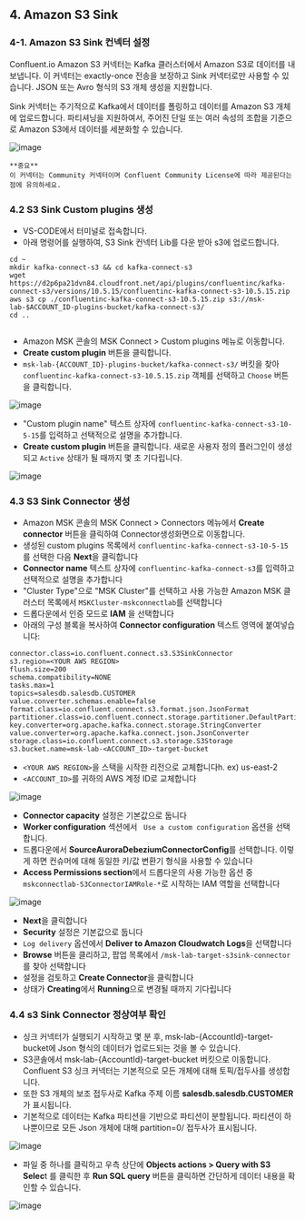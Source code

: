 ## 4. Amazon S3 Sink

### 4-1. Amazon S3 Sink 컨넥터 설정

Confluent.io Amazon S3 커넥터는 Kafka 클러스터에서 Amazon S3로 데이터를 내보냅니다. 이 커넥터는 exactly-once 전송을 보장하고 Sink 커넥터로만 사용할 수 있습니다. JSON 또는 Avro 형식의 S3 개체 생성을 지원합니다.

Sink 커넥터는 주기적으로 Kafka에서 데이터를 폴링하고 데이터를 Amazon S3 개체에 업로드합니다. 파티셔닝을 지원하여서, 주어진 단일 또는 여러 속성의 조합을 기준으로 Amazon S3에서 데이터를 세분화할 수 있습니다.

![image](../images/04-01.s3_sink_arch.png)

    **중요**
    이 커넥터는 Community 커넥터이며 Confluent Community License에 따라 제공된다는 점에 유의하세요.


### 4.2 S3 Sink Custom plugins 생성

- VS-CODE에서 터미널로 접속합니다.
- 아래 명령어를 실행하여, S3 Sink 컨넥터 Lib를 다운 받아 s3에 업로드합니다.

```shell
cd ~
mkdir kafka-connect-s3 && cd kafka-connect-s3
wget https://d2p6pa21dvn84.cloudfront.net/api/plugins/confluentinc/kafka-connect-s3/versions/10.5.15/confluentinc-kafka-connect-s3-10.5.15.zip
aws s3 cp ./confluentinc-kafka-connect-s3-10.5.15.zip s3://msk-lab-$ACCOUNT_ID-plugins-bucket/kafka-connect-s3/
cd ..
 
```

- Amazon MSK 콘솔의 MSK Connect > Custom plugins 메뉴로 이동합니다.
- **Create custom plugin** 버튼을 클릭합니다.
- `msk-lab-{ACCOUNT_ID}-plugins-bucket/kafka-connect-s3/` 버킷을 찾아 `confluentinc-kafka-connect-s3-10.5.15.zip` 객체를 선택하고 `Choose` 버튼을 클릭합니다.

![image](../images/04-02.custom_plugin_s3.png)

- "Custom plugin name" 텍스트 상자에 `confluentinc-kafka-connect-s3-10-5-15`를 입력하고 선택적으로 설명을 추가합니다.
- **Create custom plugin** 버튼을 클릭합니다. 새로운 사용자 정의 플러그인이 생성되고 `Active` 상태가 될 때까지 몇 초 기다립니다.

![image](../images/04-02.custom_plugin.png)

### 4.3 S3 Sink Connector 생성

- Amazon MSK 콘솔의 MSK Connect > Connectors 메뉴에서 **Create connector** 버튼을 클릭하여 Connector생성화면으로 이동합니다.
- 생성된 custom plugins 목록에서 `confluentinc-kafka-connect-s3-10-5-15`를 선택한 다음 **Next**을 클릭합니다
- **Connector name** 텍스트 상자에 `confluentinc-kafka-connect-s3`를 입력하고 선택적으로 설명을 추가합니다
- "Cluster Type"으로 "MSK Cluster"를 선택하고 사용 가능한 Amazon MSK 클러스터 목록에서 `MSKCluster-mskconnectlab`를 선택합니다
- 드롭다운에서 인증 모드로 **IAM** 을 선택합니다
- 아래의 구성 블록을 복사하여 **Connector configuration** 텍스트 영역에 붙여넣습니다:

```shell
connector.class=io.confluent.connect.s3.S3SinkConnector
s3.region=<YOUR AWS REGION>
flush.size=200
schema.compatibility=NONE
tasks.max=1
topics=salesdb.salesdb.CUSTOMER
value.converter.schemas.enable=false
format.class=io.confluent.connect.s3.format.json.JsonFormat
partitioner.class=io.confluent.connect.storage.partitioner.DefaultPartitioner
key.converter=org.apache.kafka.connect.storage.StringConverter
value.converter=org.apache.kafka.connect.json.JsonConverter
storage.class=io.confluent.connect.s3.storage.S3Storage
s3.bucket.name=msk-lab-<ACCOUNT_ID>-target-bucket
```

- `<YOUR AWS REGION>`을 스택을 시작한 리전으로 교체합니다h. ex) us-east-2
- `<ACCOUNT_ID>`를 귀하의 AWS 계정 ID로 교체합니다

![image](../images/04-03.select_msk.png)

- **Connector capacity** 설정은 기본값으로 둡니다
- **Worker configuration** 섹션에서 `
Use a custom configuration` 옵션을 선택합니다. 
- 드롭다운에서 **SourceAuroraDebeziumConnectorConfig**를 선택합니다. 이렇게 하면 컨슈머에 대해 동일한 키/값 변환기 형식을 사용할 수 있습니다
- **Access Permissions section**에서 드롭다운의 사용 가능한 옵션 중 `mskconnectlab-S3ConnectorIAMRole-*`로 시작하는 IAM 역할을 선택합니다

![image](../images/04-03.worker_config.png)

- **Next**을 클릭합니다
- **Security** 설정은 기본값으로 둡니다
- `Log delivery` 옵션에서 **Deliver to Amazon Cloudwatch Logs**을 선택합니다
- **Browse** 버튼을 클리하고, 팝업 목록에서 `/msk-lab-target-s3sink-connector`를 찾아 선택합니다
- 설정을 검토하고 **Create Connector**을 클릭합니다
- 상태가 **Creating**에서 **Running**으로 변경될 때까지 기다립니다

### 4.4 s3 Sink Connector 정상여부 확인
 
- 싱크 커넥터가 실행되기 시작하고 몇 분 후, msk-lab-{AccountId}-target-bucket에 Json 형식의 데이터가 업로드되는 것을 볼 수 있습니다.
- S3콘솔에서 msk-lab-{AccountId}-target-bucket 버킷으로 이동합니다. Confluent S3 싱크 커넥터는 기본적으로 모든 개체에 대해 토픽/접두사를 생성합니다.
- 또한 S3 개체의 보조 접두사로 Kafka 주제 이름 **salesdb.salesdb.CUSTOMER** 가 표시됩니다.
- 기본적으로 데이터는 Kafka 파티션을 기반으로 파티션이 분할됩니다. 파티션이 하나뿐이므로 모든 Json 개체에 대해 partition=0/ 접두사가 표시됩니다.

![image](../images/04-04.s3.png)


- 파일 중 하나를 클릭하고 우측 상단에 **Objects actions > Query with S3 Selec**t 를 클릭한 후 **Run SQL query** 버튼을 클릭하면 간단하게 데이터 내용을 확인할 수 있습니다.

![image](../images/04-04.s3_result.png)



